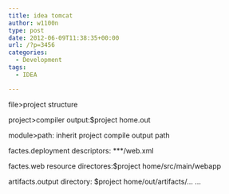 ```yaml
---
title: idea tomcat
author: w1100n
type: post
date: 2012-06-09T11:38:35+00:00
url: /?p=3456
categories:
  - Development
tags:
  - IDEA

---
```

file>project structure

project>compiler output:$project home.out

module>path: inherit project compile output path

factes.deployment descriptors: \***/web.xml

factes.web resource directores:$project home/src/main/webapp

artifacts.output directory: $project home/out/artifacts/... ...